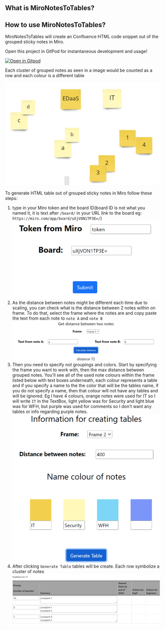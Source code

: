 ## What is MiroNotesToTables?

## How to use MiroNotesToTables?

MiroNotesToTables will create an Confluence HTML code snippet out of the grouped sticky notes in Miro.

Open this project in GitPod for instantaneous development and usage!

[![Open in Gitpod](https://gitpod.io/button/open-in-gitpod.svg)](https://gitpod.io/#https://github.com/marijusGood/MiroNotesToTables)

Each cluster of grouped notes as seen in a image would be counted as a row and each colour is a different table

![grouped notes](img/groupedNotes.PNG)


To generate HTML table out of grouped sticky notes in Miro follow these steps:

1. type in your Miro token and the board ID(board ID is not what you named it, it is text after `/board/` in your URL link to the board eg: `https://miro.com/app/board/uXjVON1TP3E=/`)
![auth](img/auth.PNG)
1. As the distance between notes might be different each time due to scaling, you can check what is the distance between 2 notes within on frame. To do that, select the frame where the notes are and copy paste the text from each note to `note A` and `note B`
![auth](img/distance.PNG)
1. Then you need to specify not groupings and colors. Start by specifying the frame you want to work with, then the max distance between grouped notes. You'll see all of the used note colours within the frame listed below with text boxes underneath, each colour represents a table and if you specify a name to the the color that will be the tables name, if you do not specify a name, then that colour will not have any tables and will be ignored.
Eg I have 4 colours, orange notes were used for IT so I will write `IT` in the TextBox, light yellow was for Security and light blue was for WFH, but purple was used for comments so I don't want any tables or info regarding purple notes. 
![auth](img/creatingTables.PNG)
1. After clicking `Generate Table` tables will be create. Each row symbolize a cluster of notes
![auth](img/table.PNG)